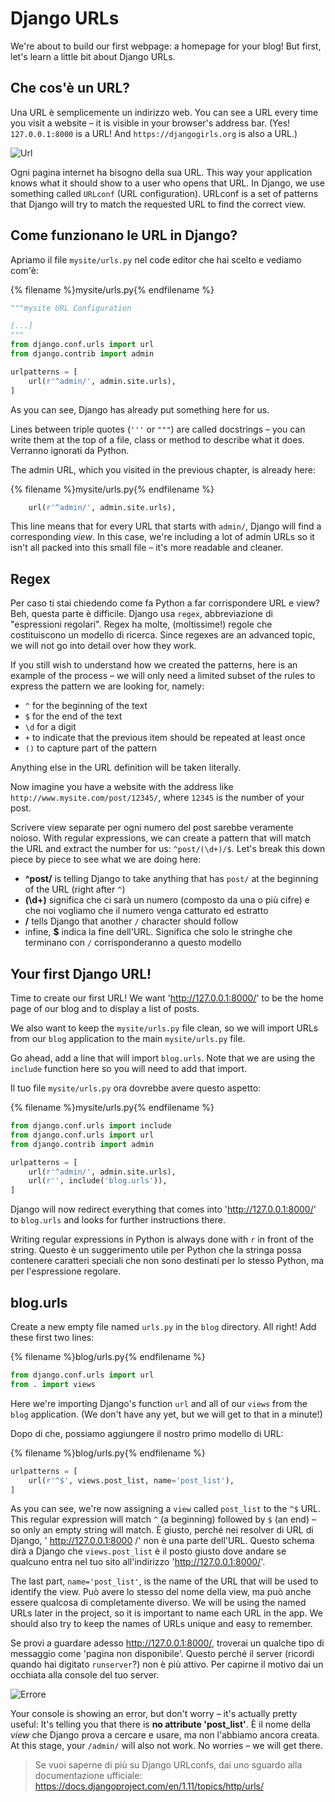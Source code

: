 # Django URLs

We're about to build our first webpage: a homepage for your blog! But first, let's learn a little bit about Django URLs.

## Che cos'è un URL?

Una URL è semplicemente un indirizzo web. You can see a URL every time you visit a website – it is visible in your browser's address bar. (Yes! `127.0.0.1:8000` is a URL! And `https://djangogirls.org` is also a URL.)

![Url](images/url.png)

Ogni pagina internet ha bisogno della sua URL. This way your application knows what it should show to a user who opens that URL. In Django, we use something called `URLconf` (URL configuration). URLconf is a set of patterns that Django will try to match the requested URL to find the correct view.

## Come funzionano le URL in Django?

Apriamo il file `mysite/urls.py` nel code editor che hai scelto e vediamo com'è:

{% filename %}mysite/urls.py{% endfilename %}

```python
"""mysite URL Configuration

[...]
"""
from django.conf.urls import url
from django.contrib import admin

urlpatterns = [
    url(r'^admin/', admin.site.urls),
]
```

As you can see, Django has already put something here for us.

Lines between triple quotes (`'''` or `"""`) are called docstrings – you can write them at the top of a file, class or method to describe what it does. Verranno ignorati da Python.

The admin URL, which you visited in the previous chapter, is already here:

{% filename %}mysite/urls.py{% endfilename %}

```python
    url(r'^admin/', admin.site.urls),
```

This line means that for every URL that starts with `admin/`, Django will find a corresponding *view*. In this case, we're including a lot of admin URLs so it isn't all packed into this small file – it's more readable and cleaner.

## Regex

Per caso ti stai chiedendo come fa Python a far corrispondere URL e view? Beh, questa parte è difficile. Django usa `regex`, abbreviazione di "espressioni regolari". Regex ha molte, (moltissime!) regole che costituiscono un modello di ricerca. Since regexes are an advanced topic, we will not go into detail over how they work.

If you still wish to understand how we created the patterns, here is an example of the process – we will only need a limited subset of the rules to express the pattern we are looking for, namely:

* `^` for the beginning of the text
* `$` for the end of the text
* `\d` for a digit
* `+` to indicate that the previous item should be repeated at least once
* `()` to capture part of the pattern

Anything else in the URL definition will be taken literally.

Now imagine you have a website with the address like `http://www.mysite.com/post/12345/`, where `12345` is the number of your post.

Scrivere view separate per ogni numero del post sarebbe veramente noioso. With regular expressions, we can create a pattern that will match the URL and extract the number for us: `^post/(\d+)/$`. Let's break this down piece by piece to see what we are doing here:

* **^post/** is telling Django to take anything that has `post/` at the beginning of the URL (right after `^`)
* **(\d+)** significa che ci sarà un numero (composto da una o più cifre) e che noi vogliamo che il numero venga catturato ed estratto
* **/** tells Django that another `/` character should follow
* infine, **$** indica la fine dell'URL. Significa che solo le stringhe che terminano con `/` corrisponderanno a questo modello

## Your first Django URL!

Time to create our first URL! We want 'http://127.0.0.1:8000/' to be the home page of our blog and to display a list of posts.

We also want to keep the `mysite/urls.py` file clean, so we will import URLs from our `blog` application to the main `mysite/urls.py` file.

Go ahead, add a line that will import `blog.urls`. Note that we are using the `include` function here so you will need to add that import.

Il tuo file `mysite/urls.py` ora dovrebbe avere questo aspetto:

{% filename %}mysite/urls.py{% endfilename %}

```python
from django.conf.urls import include
from django.conf.urls import url
from django.contrib import admin

urlpatterns = [
    url(r'^admin/', admin.site.urls),
    url(r'', include('blog.urls')),
]
```

Django will now redirect everything that comes into 'http://127.0.0.1:8000/' to `blog.urls` and looks for further instructions there.

Writing regular expressions in Python is always done with `r` in front of the string. Questo è un suggerimento utile per Python che la stringa possa contenere caratteri speciali che non sono destinati per lo stesso Python, ma per l'espressione regolare.

## blog.urls

Create a new empty file named `urls.py` in the `blog` directory. All right! Add these first two lines:

{% filename %}blog/urls.py{% endfilename %}

```python
from django.conf.urls import url
from . import views
```

Here we're importing Django's function `url` and all of our `views` from the `blog` application. (We don't have any yet, but we will get to that in a minute!)

Dopo di che, possiamo aggiungere il nostro primo modello di URL:

{% filename %}blog/urls.py{% endfilename %}

```python
urlpatterns = [
    url(r'^$', views.post_list, name='post_list'),
]
```

As you can see, we're now assigning a `view` called `post_list` to the `^$` URL. This regular expression will match `^` (a beginning) followed by `$` (an end) – so only an empty string will match. È giusto, perché nei resolver di URL di Django, ' http://127.0.0.1:8000 /' non è una parte dell'URL. Questo schema dirà a Django che `views.post_list` è il posto giusto dove andare se qualcuno entra nel tuo sito all'indirizzo 'http://127.0.0.1:8000/'.

The last part, `name='post_list'`, is the name of the URL that will be used to identify the view. Può avere lo stesso del nome della view, ma può anche essere qualcosa di completamente diverso. We will be using the named URLs later in the project, so it is important to name each URL in the app. We should also try to keep the names of URLs unique and easy to remember.

Se provi a guardare adesso http://127.0.0.1:8000/, troverai un qualche tipo di messaggio come 'pagina non disponibile'. Questo perché il server (ricordi quando hai digitato `runserver`?) non è più attivo. Per capirne il motivo dai un occhiata alla console del tuo server.

![Errore](images/error1.png)

Your console is showing an error, but don't worry – it's actually pretty useful: It's telling you that there is **no attribute 'post_list'**. È il nome della *view* che Django prova a cercare e usare, ma non l'abbiamo ancora creata. At this stage, your `/admin/` will also not work. No worries – we will get there.

> Se vuoi saperne di più su Django URLconfs, dai uno sguardo alla documentazione ufficiale: https://docs.djangoproject.com/en/1.11/topics/http/urls/